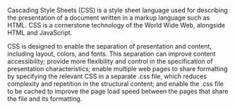 Cascading Style Sheets (CSS) is a style sheet language used for describing the presentation of a document written in a markup language such as HTML. CSS is a cornerstone technology of the World Wide Web, alongside HTML and JavaScript.



CSS is designed to enable the separation of presentation and content, including layout, colors, and fonts. This separation can improve content accessibility; provide more flexibility and control in the specification of presentation characteristics; enable multiple web pages to share formatting by specifying the relevant CSS in a separate .css file, which reduces complexity and repetition in the structural content; and enable the .css file to be cached to improve the page load speed between the pages that share the file and its formatting.
